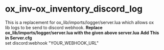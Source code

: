 # ox_inv-ox_inventory_discord_log
This is a replacement for ox_lib/imports/logger/server.lua which allows ox lib logs to be send to discord webhook.
**Replace ox_lib/imports/logger/server.lua with the given above server.lua**
**Add This in Server.cfg**<br/>
set discord:webhook "YOUR_WEBHOOK_URL"
